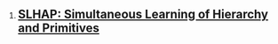 1. [SLHAP: Simultaneous Learning of Hierarchy and Primitives](https://arm.eecs.umich.edu/download.php?p=56)
	- 